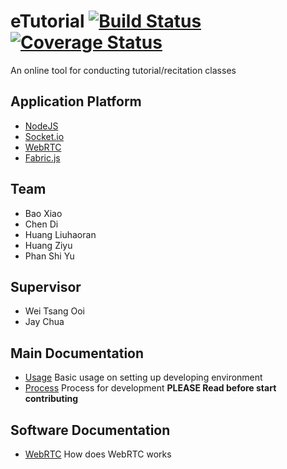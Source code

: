 # eTutorial [![Build Status](https://travis-ci.org/nus-mtp/reindeer.svg?branch=master)](https://travis-ci.org/nus-mtp/etutorial)[![Coverage Status](https://coveralls.io/repos/github/nus-mtp/etutorial/badge.svg?branch=master)](https://coveralls.io/github/nus-mtp/etutorial?branch=master)
An online tool for conducting tutorial/recitation classes

## Application Platform
* [NodeJS](https://nodejs.org)
* [Socket.io](http://socket.io/)
* [WebRTC](http://www.webrtc.org/)
* [Fabric.js](http://fabricjs.com/)

## Team
* Bao Xiao
* Chen Di
* Huang Liuhaoran
* Huang Ziyu
* Phan Shi Yu

## Supervisor
* Wei Tsang Ooi
* Jay Chua

## Main Documentation

- [Usage](https://github.com/nus-mtp/etutorial/blob/master/documentation/USAGE.md) Basic usage on setting up developing environment
- [Process](https://github.com/nus-mtp/etutorial/blob/master/documentation/Process.md) Process for development <b>PLEASE Read before start contributing</b>

## Software Documentation
- [WebRTC](https://github.com/nus-mtp/etutorial/blob/master/documentation/WebRTC.md) How does WebRTC works 
